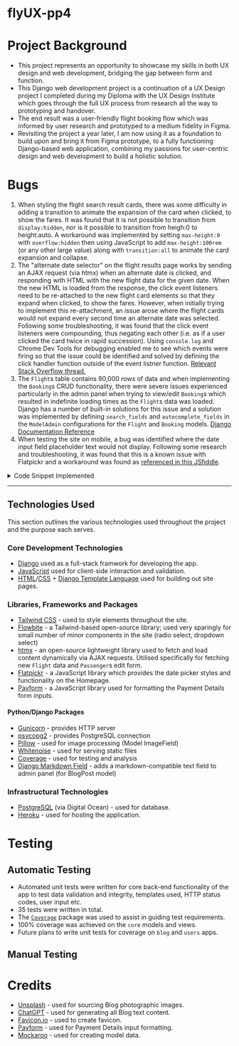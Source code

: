 # flyUX-pp4

# Project Background

- This project represents an opportunity to showcase my skills in both UX design and web development, bridging the gap between form and function. 
- This Django web development project is a continuation of a UX Design project I completed during my Diploma with the UX Design Institute which goes through the full UX process from research all the way to prototyping and handover.
- The end result was a user-friendly flight booking flow which was informed by user research and prototyped to a medium fidelity in Figma.
- Revisiting the project a year later, I am now using it as a foundation to build upon and bring it from Figma prototype, to a fully functioning Django-based web application, combining my passions for user-centric design and web development to build a holistic solution.


# Bugs
1. When styling the flight search result cards, there was some difficulty in adding a transition to animate the expansion of the card when clicked, to show the fares. It was found that it is not possible to transition from `display:hidden`, nor is it possible to transition from heigh:0 to height:auto. A workaround was implemented by setting `max-height:0` with `overflow:hidden` then using JavaScript to add `max-height:100rem` (or any other large value) along with `transition:all` to animate the card expansion and collapse.
2. The "alternate date selector" on the flight results page works by sending an AJAX request (via htmx) when an alternate date is clicked, and responding with HTML with the new flight data for the given date. When the new HTML is loaded from the response, the click event listeners need to be re-attached to the new flight card elements so that they expand when clicked, to show the fares. However, when initially trying to implement this re-attachment, an issue arose where the flight cards would not expand every second time an alternate date was selected. Following some troubleshooting, it was found that the click event listeners were compounding, thus negating each other (i.e. as if a user clicked the card twice in rapid succession). Using `console.log` and Chrome Dev Tools for debugging enabled me to see which events were firing so that the issue could be identified and solved by defining the click handler function outside of the event listner function. [Relevant Stack Overflow thread.](https://stackoverflow.com/questions/41720943/rebind-javascript-events-and-addeventlistener-fires-twice)
3.  The `Flight`s table contains 90,000 rows of data and when implementing the `Booking`s CRUD functionality, there were severe issues experienced particularly in the admin panel when trying to view/edit `Booking`s which resulted in indefinite loading times as the `Flight`s data was loaded. Django has a number of built-in solutions for this issue and a solution was implemented by defining `search_fields` and `autocomplete_fields` in the `ModelAdmin` configurations for the `Flight` and `Booking` models. [Django Documentation Reference](https://docs.djangoproject.com/en/4.2/ref/contrib/admin/#django.contrib.admin.ModelAdmin.autocomplete_fields)
4. When testing the site on mobile, a bug was identified where the date input field placeholder text would not display. Following some research and troubleshooting, it was found that this is a known issue with Flatpickr and a workaround was found as [referenced in this JSfiddle](https://jsfiddle.net/Sova12309/7bmpy9jc/9/).

<details>
<summary>Code Snippet Implemented</summary>

```css

.flatpickr-mobile:before {
    content: attr(placeholder);
    color: #9ca3af;
    width:100%;
    }

.flatpickr-mobile:focus[value]:not([value=""]):before {
    display: none;
    }
    
input[type="hidden"][value]:not([value=""]) + .flatpickr-mobile:before {
    display: none; 
    }

```

</details>

---

## Technologies Used
This section outlines the various technologies used throughout the project and the purpose each serves.

### Core Development Technologies
- [Django](https://www.djangoproject.com/) used as a full-stack framwork for developing the app.
- [JavaScript](https://www.ecma-international.org/publications-and-standards/standards/ecma-262/) used for client-side interaction and validation.
- [HTML](https://html.spec.whatwg.org/)/[CSS](https://www.w3.org/Style/CSS/Overview.en.html) + [Django Template Language](https://docs.djangoproject.com/en/4.2/ref/templates/language/) used for building out site pages.

### Libraries, Frameworks and Packages
- [Tailwind CSS](https://tailwindcss.com/) - used to style elements throughout the site.
- [Flowbite](https://htmx.org/) - a Tailwind-based open-source library; used very sparingly for small number of minor components in the site (radio select, dropdown select)
- [htmx](https://htmx.org/) - an open-source lightweight library used to fetch and load content dynamically via AJAX requests. Utilised specifically for fetching new `Flight` data and `Passenger`s edit form.
- [Flatpickr](https://flatpickr.js.org/) - a JavaScript library which provides the date picker styles and functionality on the Homepage.
- [Payform](https://github.com/jondavidjohn/payform) - a JavaScript library used for formatting the Payment Details form inputs.

#### Python/Django Packages
- [Gunicorn](https://pypi.org/project/gunicorn/) - provides HTTP server
- [psycopg2](https://pypi.org/project/psycopg2/) - provides PostgreSQL connection
- [Pillow](https://pypi.org/project/Pillow/) - used for image processing (Model ImageField)
- [Whitenoise](https://pypi.org/project/whitenoise/) - used for serving static files
- [Coverage](https://pypi.org/project/coverage/) - used for testing and analysis
- [Django Markdown Field](https://pypi.org/project/django-markdownfield/) - adds a markdown-compatible text field to admin panel (for BlogPost model)

### Infrastructural Technologies
- [PostgreSQL](https://www.postgresql.org/) (via Digital Ocean) - used for database.
- [Heroku](https://www.heroku.com/) - used for hosting the application.

# Testing
## Automatic Testing
- Automated unit tests were written for core back-end functionality of the app to test data validation and integrity, templates used, HTTP status codes, user input etc.
- 35 tests were written in total.
- The [`Coverage`](https://pypi.org/project/coverage/) package was used to assist in guiding test requirements. 
- 100% coverage was achieved on the `core` models and views.
- Future plans to write unit tests for coverage on `blog` and `users` apps.

## Manual Testing



# Credits
- [Unsplash](https://unsplash.com/) - used for sourcing Blog photographic images.
- [ChatGPT](https://openai.com/chatgpt) - used for generating all Blog text content.
- [Favicon.io](https://favicon.io/) - used to create favicon.
- [Payform](https://github.com/jondavidjohn/payform) - used for Payment Details input formatting.
- [Mockaroo](https://www.mockaroo.com/) - used for creating model data.